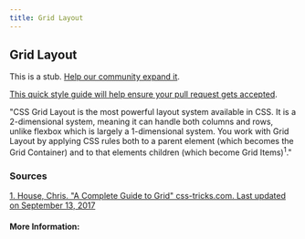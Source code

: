 ```yaml
---
title: Grid Layout
---
```

## Grid Layout

This is a stub. <a href='https://github.com/freecodecamp/guides/tree/master/src/pages/css/layout/grid-layout/index.md' target='_blank' rel='nofollow'>Help our community expand it</a>.

<a href='https://github.com/freecodecamp/guides/blob/master/README.md' target='_blank' rel='nofollow'>This quick style guide will help ensure your pull request gets accepted</a>.

<!-- The article goes here, in GitHub-flavored Markdown. Feel free to add YouTube videos, images, and CodePen/JSBin embeds  -->
"CSS Grid Layout is the most powerful layout system available in CSS. It is a 2-dimensional system, meaning it can handle both columns and rows, unlike flexbox which is largely a 1-dimensional system. You work with Grid Layout by applying CSS rules both to a parent element (which becomes the Grid Container) and to that elements children (which become Grid Items)<sup>1</sup>."
### Sources
<a href="https://css-tricks.com/snippets/css/complete-guide-grid/" target='_blank'>1. House, Chris. "A Complete Guide to Grid" css-tricks.com. Last updated on September 13, 2017</a>
#### More Information:
<!-- Please add any articles you think might be helpful to read before writing the article -->


